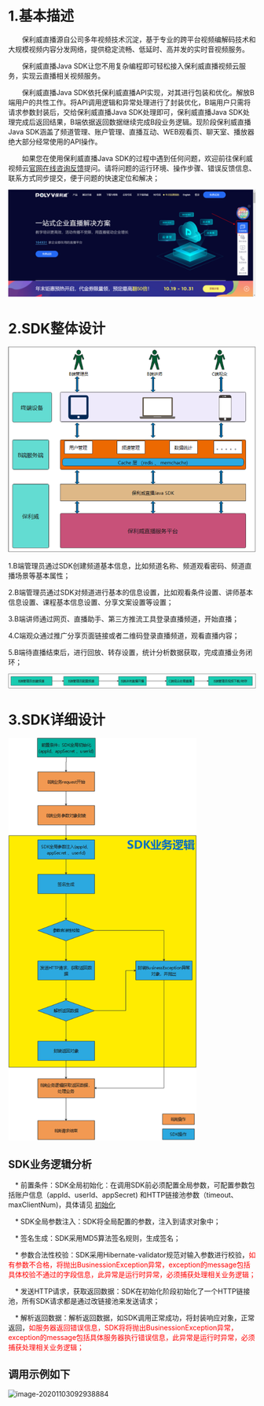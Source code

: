# 1.基本描述

&emsp;&emsp;保利威直播源自公司多年视频技术沉淀，基于专业的跨平台视频编解码技术和大规模视频内容分发网络，提供稳定流畅、低延时、高并发的实时音视频服务。

&emsp;&emsp;保利威直播Java SDK让您不用复杂编程即可轻松接入保利威直播视频云服务，实现云直播相关视频服务。

&emsp;&emsp;保利威直播Java SDK依托保利威直播API实现，对其进行包装和优化。解放B端用户的共性工作。将API调用逻辑和异常处理进行了封装优化，B端用户只需将请求参数封装后，交给保利威直播Java SDK处理即可，保利威直播Java SDK处理完成后返回结果，B端依据返回数据继续完成B段业务逻辑。现阶段保利威直播Java SDK涵盖了频道管理、账户管理、直播互动、WEB观看页、聊天室、播放器 绝大部分经常使用的API操作。

&emsp;&emsp;如果您在使用保利威直播Java SDK的过程中遇到任何问题，欢迎前往保利威视频云[官网在线咨询反馈](https://www.polyv.net/)提问。请将问题的运行环境、操作步骤、错误反馈信息、联系方式同步提交，便于问题的快速定位和解决； 

<img src="../img/image-20201022183926158.png" alt="image-20201022183926158" style="zoom: 67%;" />

# 2.SDK整体设计

<img src="../img/image-20201023100552660.png" alt="image-20201023100552660" style="zoom: 80%;" />

1.B端管理员通过SDK创建频道基本信息，比如频道名称、频道观看密码、频道直播场景等基本属性；

2.B端管理员通过SDK对频道进行基本的信息设置，比如观看条件设置、讲师基本信息设置、课程基本信息设置、分享文案设置等设置；

3.B端讲师通过网页、直播助手、第三方推流工具登录直播频道，开始直播；

4.C端观众通过推广分享页面链接或者二维码登录直播频道，观看直播内容；

5.B端待直播结束后，进行回放、转存设置，统计分析数据获取，完成直播业务闭环； 

![image-20201023101248786](../img/image-20201023101248786.png)

# 3.SDK详细设计

<img src="../img/image-20201023105514125.png" alt="image-20201023105514125" style="zoom:80%;" />

## SDK业务逻辑分析

&emsp;* 前置条件：SDK全局初始化：在调用SDK前必须配置全局参数，可配置参数包括账户信息（appId、userId、appSecret) 和HTTP链接池参数（timeout、maxClientNum)，具体请见 [初始化](/quick_start?id=_2初始化系统)

&emsp;* SDK全局参数注入：SDK将全局配置的参数，注入到请求对象中；

&emsp;* 签名生成：SDK采用MD5算法签名规则，生成签名；

&emsp;* 参数合法性校验：SDK采用Hibernate-validator规范对输入参数进行校验，<font color=#FF0000 >如有参数不合格，将抛出BusinessionException异常，exception的message包括具体校验不通过的字段信息，此异常是运行时异常，必须捕获处理相关业务逻辑；</font>

&emsp;* 发送HTTP请求，获取返回数据：SDK在初始化阶段初始化了一个HTTP链接池，所有SDK请求都是通过改链接池来发送请求；

&emsp;* 解析返回数据：解析返回数据，如SDK调用正常成功，将封装响应对象，正常返回，<font color=#FF0000 >如服务器返回错误信息，SDK将将抛出BusinessionException异常，exception的message包括具体服务器执行错误信息，此异常是运行时异常，必须捕获处理相关业务逻辑；</font>

## 调用示例如下

![image-20201103092938884](../../DOC/img/image-20201103092938884.png)













